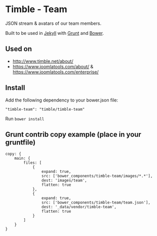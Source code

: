 # Timble - Team

JSON stream & avatars of our team members.

Built to be used in [Jekyll](http://jekyllrb.com/) with [Grunt](http://gruntjs.com/) and [Bower](http://bower.io/).

## Used on

- http://www.timble.net/about/
- https://www.joomlatools.com/about/ & https://www.joomlatools.com/enterprise/

## Install

Add the following dependency to your bower.json file:

```"timble-team": "timble/timble-team"```

Run `bower install`

## Grunt contrib copy example (place in your gruntfile)

```
copy: {
    main: {
        files: [
            {
                expand: true,
                src: ['bower_components/timble-team/images/*.*'],
                dest: 'images/team',
                flatten: true
            },
            {
                expand: true,
                src: ['bower_components/timble-team/team.json'],
                dest: '_data/vendor/timble-team',
                flatten: true
            }
        ]
    }
}
```